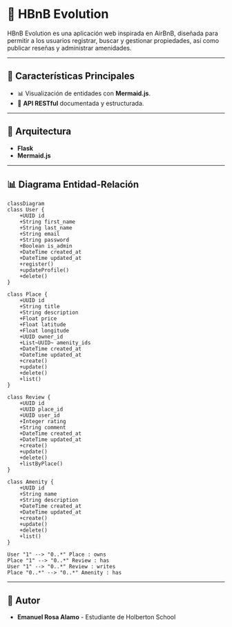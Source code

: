 # 🏡 HBnB Evolution

HBnB Evolution es una aplicación web inspirada en AirBnB, diseñada para permitir a los usuarios registrar, buscar y gestionar propiedades, así como publicar reseñas y administrar amenidades.

---

## 🚀 Características Principales

- 📊 Visualización de entidades con **Mermaid.js**.
- 📡 **API RESTful** documentada y estructurada.

---

## 🧠 Arquitectura

- **Flask**
- **Mermaid.js**

---

## 📊 Diagrama Entidad-Relación

```mermaid
classDiagram
class User {
    +UUID id
    +String first_name
    +String last_name
    +String email
    +String password
    +Boolean is_admin
    +DateTime created_at
    +DateTime updated_at
    +register()
    +updateProfile()
    +delete()
}

class Place {
    +UUID id
    +String title
    +String description
    +Float price
    +Float latitude
    +Float longitude
    +UUID owner_id
    +List~UUID~ amenity_ids
    +DateTime created_at
    +DateTime updated_at
    +create()
    +update()
    +delete()
    +list()
}

class Review {
    +UUID id
    +UUID place_id
    +UUID user_id
    +Integer rating
    +String comment
    +DateTime created_at
    +DateTime updated_at
    +create()
    +update()
    +delete()
    +listByPlace()
}

class Amenity {
    +UUID id
    +String name
    +String description
    +DateTime created_at
    +DateTime updated_at
    +create()
    +update()
    +delete()
    +list()
}

User "1" --> "0..*" Place : owns
Place "1" --> "0..*" Review : has
User "1" --> "0..*" Review : writes
Place "0..*" --> "0..*" Amenity : has
```

---

## 👤 Autor
- **Emanuel Rosa Alamo** - Estudiante de Holberton School